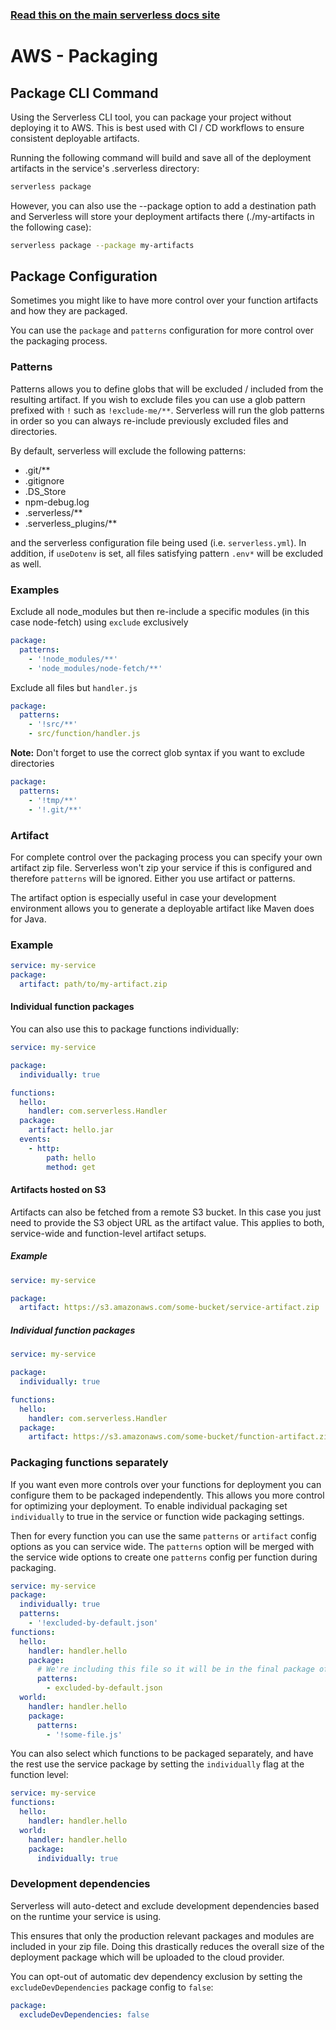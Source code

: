 <!--
title: Serverless Framework Guide - AWS Lambda Guide - Packaging
menuText: Packaging
menuOrder: 12
description: How the Serverless Framework packages your AWS Lambda functions and other available options
layout: Doc
-->

<!-- DOCS-SITE-LINK:START automatically generated  -->

### [Read this on the main serverless docs site](https://www.serverless.com/framework/docs/providers/aws/guide/packaging)

<!-- DOCS-SITE-LINK:END -->

# AWS - Packaging

## Package CLI Command

Using the Serverless CLI tool, you can package your project without deploying it to AWS. This is best used with CI / CD workflows to ensure consistent deployable artifacts.

Running the following command will build and save all of the deployment artifacts in the service's .serverless directory:

```bash
serverless package
```

However, you can also use the --package option to add a destination path and Serverless will store your deployment artifacts there (./my-artifacts in the following case):

```bash
serverless package --package my-artifacts
```

## Package Configuration

Sometimes you might like to have more control over your function artifacts and how they are packaged.

You can use the `package` and `patterns` configuration for more control over the packaging process.

### Patterns

Patterns allows you to define globs that will be excluded / included from the resulting artifact. If you wish to exclude files you can use a glob pattern prefixed with `!` such as `!exclude-me/**`.
Serverless will run the glob patterns in order so you can always re-include previously excluded files and directories.

By default, serverless will exclude the following patterns:

- .git/\*\*
- .gitignore
- .DS_Store
- npm-debug.log
- .serverless/\*\*
- .serverless_plugins/\*\*

and the serverless configuration file being used (i.e. `serverless.yml`). In addition, if `useDotenv` is set, all files satisfying pattern `.env*` will be excluded as well.

### Examples

Exclude all node_modules but then re-include a specific modules (in this case node-fetch) using `exclude` exclusively

```yml
package:
  patterns:
    - '!node_modules/**'
    - 'node_modules/node-fetch/**'
```

Exclude all files but `handler.js`

```yml
package:
  patterns:
    - '!src/**'
    - src/function/handler.js
```

**Note:** Don't forget to use the correct glob syntax if you want to exclude directories

```yml
package:
  patterns:
    - '!tmp/**'
    - '!.git/**'
```

### Artifact

For complete control over the packaging process you can specify your own artifact zip file.
Serverless won't zip your service if this is configured and therefore `patterns` will be ignored. Either you use artifact or patterns.

The artifact option is especially useful in case your development environment allows you to generate a deployable artifact like Maven does for Java.

### Example

```yml
service: my-service
package:
  artifact: path/to/my-artifact.zip
```

#### Individual function packages

You can also use this to package functions individually:

```yml
service: my-service

package:
  individually: true

functions:
  hello:
    handler: com.serverless.Handler
  package:
    artifact: hello.jar
  events:
    - http:
        path: hello
        method: get
```

#### Artifacts hosted on S3

Artifacts can also be fetched from a remote S3 bucket. In this case you just need to provide the S3 object URL as the artifact value. This applies to both, service-wide and function-level artifact setups.

##### Example

```yml
service: my-service

package:
  artifact: https://s3.amazonaws.com/some-bucket/service-artifact.zip
```

##### Individual function packages

```yml
service: my-service

package:
  individually: true

functions:
  hello:
    handler: com.serverless.Handler
  package:
    artifact: https://s3.amazonaws.com/some-bucket/function-artifact.zip
```

### Packaging functions separately

If you want even more controls over your functions for deployment you can configure them to be packaged independently. This allows you more control for optimizing your deployment. To enable individual packaging set `individually` to true in the service or function wide packaging settings.

Then for every function you can use the same `patterns` or `artifact` config options as you can service wide. The `patterns` option will be merged with the service wide options to create one `patterns` config per function during packaging.

```yml
service: my-service
package:
  individually: true
  patterns:
    - '!excluded-by-default.json'
functions:
  hello:
    handler: handler.hello
    package:
      # We're including this file so it will be in the final package of this function only
      patterns:
        - excluded-by-default.json
  world:
    handler: handler.hello
    package:
      patterns:
        - '!some-file.js'
```

You can also select which functions to be packaged separately, and have the rest use the service package by setting the `individually` flag at the function level:

```yml
service: my-service
functions:
  hello:
    handler: handler.hello
  world:
    handler: handler.hello
    package:
      individually: true
```

### Development dependencies

Serverless will auto-detect and exclude development dependencies based on the runtime your service is using.

This ensures that only the production relevant packages and modules are included in your zip file. Doing this drastically reduces the overall size of the deployment package which will be uploaded to the cloud provider.

You can opt-out of automatic dev dependency exclusion by setting the `excludeDevDependencies` package config to `false`:

```yml
package:
  excludeDevDependencies: false
```
